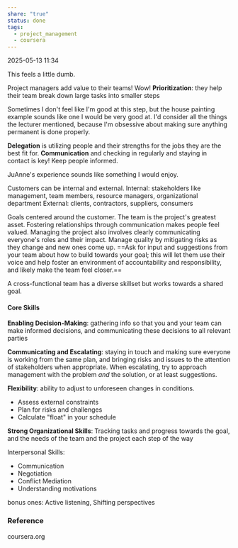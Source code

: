 ```yaml
---
share: "true"
status: done
tags:
  - project_management
  - coursera
---
```

2025-05-13 11:34

This feels a little dumb.

Project managers add value to their teams! Wow!
**Prioritization**: they help their team break down large tasks into smaller steps

Sometimes I don't feel like I'm good at this step, but the house painting example sounds like one I would be very good at. I'd consider all the things the lecturer mentioned, because I'm obsessive about making sure anything permanent is done properly.

**Delegation** is utilizing people and their strengths for the jobs they are the best fit for.
**Communication** and checking in regularly and staying in contact is key! Keep people informed.

JuAnne's experience sounds like something I would enjoy.

Customers can be internal and external.
Internal: stakeholders like management, team members, resource managers, organizational department
External: clients, contractors, suppliers, consumers

Goals centered around the customer. The team is the project's greatest asset. Fostering relationships through communication makes people feel valued. Managing the project also involves clearly communicating everyone's roles and their impact. Manage quality by mitigating risks as they change and new ones come up. ==Ask for input and suggestions from your team about how to build towards your goal; this will let them use their voice and help foster an environment of accountability and responsibility, and likely make the team feel closer.==

A cross-functional team has a diverse skillset but works towards a shared goal.

#### Core Skills

**Enabling Decision-Making**: gathering info so that you and your team can make informed decisions, and communicating these decisions to all relevant parties

**Communicating and Escalating**: staying in touch and making sure everyone is working from the same plan, and bringing risks and issues to the attention of stakeholders when appropriate. When escalating, try to approach management with the problem *and* the solution, or at least suggestions.

**Flexibility**: ability to adjust to unforeseen changes in conditions.
- Assess external constraints
- Plan for risks and challenges
- Calculate "float" in your schedule

**Strong Organizational Skills**: Tracking tasks and progress towards the goal, and the needs of the team and the project each step of the way

Interpersonal Skills:
- Communication
- Negotiation
- Conflict Mediation
- Understanding motivations

bonus ones: Active listening, Shifting perspectives
### Reference
coursera.org